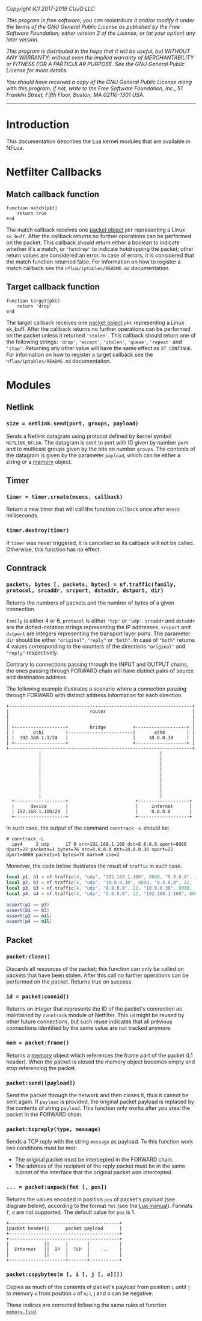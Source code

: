 _Copyright (C) 2017-2019  CUJO LLC_

_This program is free software; you can redistribute it and/or modify_
_it under the terms of the GNU General Public License as published by_
_the Free Software Foundation; either version 2 of the License, or_
_(at your option) any later version._

_This program is distributed in the hope that it will be useful,_
_but WITHOUT ANY WARRANTY; without even the implied warranty of_
_MERCHANTABILITY or FITNESS FOR A PARTICULAR PURPOSE.  See the_
_GNU General Public License for more details._

_You should have received a copy of the GNU General Public License along_
_with this program; if not, write to the Free Software Foundation, Inc.,_
_51 Franklin Street, Fifth Floor, Boston, MA 02110-1301 USA._
- - -

# Introduction

This documentation describes the Lua kernel modules that are available in NFLua.

# Netfilter Callbacks

## Match callback function

```
function match(pkt)
	return true
end
```

The match callback receives one [packet object](#packet) `pkt` representing a Linux `sk_buff`.
After the callback returns no further operations can be performed on the packet.
This callback should return either a boolean to indicate whether it's a match, or `"hotdrop"` to indicate hotdropping the packet; other return values are considered an error.
In case of errors, it is considered that the match function returned false.
For information on how to register a match callback see the `nflua/iptables/README.md` documentation.

## Target callback function

```
function target(pkt)
	return 'drop'
end
```

The target callback receives one [packet object](#packet) `pkt` representing a Linux sk_buff.
After the callback returns no further operations can be performed on the packet unless it returned `'stolen'`.
This callback should return one of the following strings: `'drop'`, `'accept'`, `'stolen'`, `'queue'`, `'repeat'` and `'stop'`.
Returning any other value will have the same effect as `XT_CONTINUE`.
For information on how to register a target callback see the `nflua/iptables/README.md` documentation.

# Modules

## Netlink

### `size = netlink.send(port, groups, payload)`

Sends a Netlink datagram using protocol defined by kernel symbol `NETLINK_NFLUA`.
The datagram is sent to port with ID given by number `port` and to multicast groups given by the bits on number `groups`.
The contents of the datagram is given by the parameter `payload`, which can be either a string or a [memory](https://github.com/cujoai/lua-memory/) object.

## Timer

### `timer = timer.create(msecs, callback)`

Return a new timer that will call the function `callback` once after `msecs` milliseconds.

### `timer.destroy(timer)`

If `timer` was never triggered, it is cancelled so its callback will not be called.
Otherwise, this function has no effect.

## Conntrack

### `packets, bytes [, packets, bytes] = nf.traffic(family, protocol, srcaddr, srcport, dstaddr, dstport, dir)`

Returns the numbers of packets and the number of bytes of a given connection.

`family` is either 4 or 6.
`protocol` is either `'tcp'` or `'udp'`.
`srcaddr` and `dstaddr` are the dotted-notation strings representing the IP addresses.
`srcport` and `dstport` are integers representing the transport layer ports.
The parameter `dir` should be either `"original"`, `"reply"` or `"both"`.
In case of `"both"` returns 4 values corresponding to the counters of the directions `"original"` and `"reply"` respectively.

Contrary to connections passing through the INPUT and OUTPUT chains, the ones passing through FORWARD chain will have distinct pairs of source and destination address.

The following example illustrates a scenario where a connection passing through FORWARD with distinct address information for each direction.

```
+--------------------------------------------------------------------+
|                              router                                |
|                                                                    |
|                                                                    |
| +-------------------+        bridge          +-------------------+ |
| |       eth1        |------------------------|       eth0        | |
| |  192.168.1.1/24   |                        |     10.0.0.38     | |
| +-------------------+                        +-------------------+ |
+--------------------------------------------------------------------+
            |                                            |
            |                                            |
            |                                            |
            |                                            |
            |                                            |
            |                                            |
            |                                            |
            |                                            |
            |                                            |
  +-------------------+                         +-------------------+
  |      device       |                         |     internet      |
  | 192.168.1.100/24  |                         |     8.8.8.8       |
  +-------------------+                         +-------------------+

```

In such case, the output of the command `conntrack -L` should be:

```
# conntrack -L
  ipv4     2 udp      17 0 src=192.168.1.100 dst=8.8.8.8 sport=8080 dport=22 packets=1 bytes=76 src=8.8.8.8 dst=10.0.0.38 sport=22 dport=8080 packets=1 bytes=76 mark=0 use=2
```

Moreover, the code below illustrates the result of `traffic` in such case.

```lua
local p1, b1 = nf.traffic(4, "udp", "192.168.1.100", 8080, "8.8.8.8", 22, 'original')
local p2, b2 = nf.traffic(4, "udp", "10.0.0.38", 8080, "8.8.8.8", 22, 'original')
local p3, b3 = nf.traffic(4, "udp", "8.8.8.8", 22, "10.0.0.38", 8080, 'reply')
local p4, b4 = nf.traffic(4, "udp", "8.8.8.8", 22, "192.168.1.100", 8080, 'reply')

assert(p1 == p3)
assert(b1 == b3)
assert(p2 == nil)
assert(p4 == nil)
```

## Packet

### `packet:close()`

Discards all resources of the packet; this function can only be called on packets that have been stolen.
After this call no further operations can be performed on the packet.
Returns true on success.

### `id = packet:connid()`

Returns an integer that represents the ID of the packet's connection as maintained by `conntrack` module of Netfilter.
This `id` might be reused by other future connections, but such reuse indicates that all previous connections identified by the same value are not tracked anymore.

### `mem = packet:frame()`

Returns a [memory](https://github.com/cujoai/lua-memory/) object which references the frame part of the packet (L1 header).
When the packet is closed the memory object becomes empty and stop referencing the packet.

### `packet:send([payload])`

Send the packet through the network and then closes it, thus it cannot be sent again.
If `payload` is provided, the original packet payload is replaced by the contents of string `payload`.
This function only works after you steal the packet in the FORWARD chain.

### `packet:tcpreply(type, message)`

Sends a TCP reply with the string `message` as payload.
To this function work two conditions must be met:

- The original packet must be intercepted in the FORWARD chain.
- The address of the recipient of the reply packet must be in the same subnet of the interface that the original packet was intercepted.

### `... = packet:unpack(fmt [, pos])`

Returns the values encoded in position `pos` of packet's payload (see diagram below), according to the format `fmt` (see the [Lua manual](https://www.lua.org/manual/5.3/manual.html#6.4.2)).
Formats `f`, `d` are not supported.
The default value for `pos` is 1.

```
+-----------------------------------------+
|packet header||      packet payload      |
+-----------------------------------------+
+-----------------------------------------+
|             ||      |       |           |
|  Ethernet   ||  IP  |  TCP  |    ...    |
|             ||      |       |           |
+---------------------+-------+-----------+
```

### `packet:copybytes(m [, i [, j [, o]]])`

Copies as much of the contents of packet's payload from position `i` until `j` to memory `m` from position `o` of `m`;
i, j and o can be negative.

These indices are corrected following the same rules of function [`memory.find`](https://github.com/cujoai/lua-memory/blob/master/doc/manual.md#memoryfind-m-s--i--j--o).
